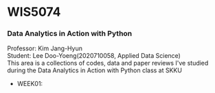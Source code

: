 # WIS5074
### **Data Analytics in Action with Python**<br>
Professor: Kim Jang-Hyun<br>
Student: Lee Doo-Yoeng(2020710058, Applied Data Science)<br>
This area is a collections of codes, data and paper reviews I've studied during the Data Analytics in Action with Python class at SKKU<br>

+ WEEK01:
